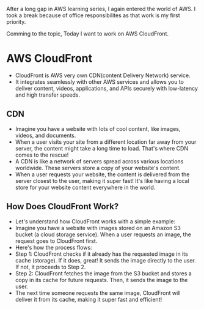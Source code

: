After a long gap in AWS learning series, I again entered the world of AWS.
I took a break because of office responsibilites as that work is my first priority.

Comming to the topic, Today I want to work on AWS CloudFront.
# AWS CloudFront
- CloudFront is AWS very own CDN(content Delivery Network) service.
- It integrates seamlessly with other AWS services and allows you to deliver content, videos, applications, and APIs securely with low-latency and high transfer speeds.

## CDN
- Imagine you have a website with lots of cool content, like images, videos, and documents.
- When a user visits your site from a different location far away from your server, the content might take a long time to load. That's where CDN comes to the rescue!
- A CDN is like a network of servers spread across various locations worldwide. These servers store a copy of your website's content.
- When a user requests your website, the content is delivered from the server closest to the user, making it super fast! It's like having a local store for your website content everywhere in the world.

## How Does CloudFront Work?
- Let's understand how CloudFront works with a simple example:
- Imagine you have a website with images stored on an Amazon S3 bucket (a cloud storage service). When a user requests an image, the request goes to CloudFront first.
- Here's how the process flows:
- Step 1: CloudFront checks if it already has the requested image in its cache (storage). If it does, great! It sends the image directly to the user. If not, it proceeds to Step 2.
- Step 2: CloudFront fetches the image from the S3 bucket and stores a copy in its cache for future requests. Then, it sends the image to the user.
- The next time someone requests the same image, CloudFront will deliver it from its cache, making it super fast and efficient!
